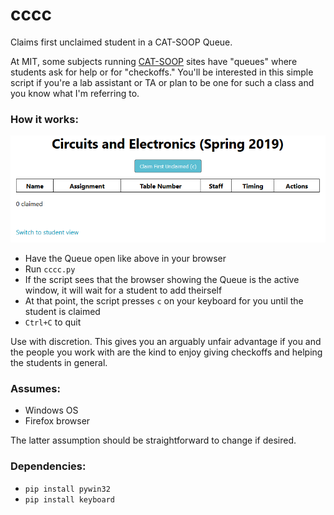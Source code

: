 # cccc

Claims first unclaimed student in a CAT-SOOP Queue.

At MIT, some subjects running [CAT-SOOP](https://catsoop.mit.edu/website) sites have "queues" where students ask for help or for "checkoffs." You'll be interested in this simple script if you're a lab assistant or TA or plan to be one for such a class and you know what I'm referring to.

### How it works:

![Empty Queue](queue.png)

* Have the Queue open like above in your browser
* Run `cccc.py`
* If the script sees that the browser showing the Queue is the active window, it will wait for a student to add theirself
* At that point, the script presses `c` on your keyboard for you until the student is claimed
* `Ctrl+C` to quit

Use with discretion. This gives you an arguably unfair advantage if you and the people you work with are the kind to enjoy giving checkoffs and helping the students in general.

### Assumes:

* Windows OS
* Firefox browser

The latter assumption should be straightforward to change if desired.

### Dependencies:

* `pip install pywin32`
* `pip install keyboard`
